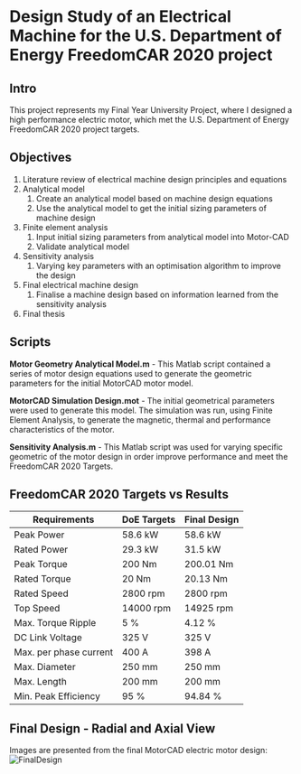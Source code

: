 # Design Study of an Electrical Machine for the U.S. Department of Energy FreedomCAR 2020 project

Intro
---

This project represents my Final Year University Project, where I designed a high performance electric motor, which met the U.S. Department of Energy FreedomCAR 2020 project targets.

Objectives
---

1. Literature review of electrical machine design principles and equations 
1. Analytical model
   1. Create an analytical model based on machine design equations 
   1. Use the analytical model to get the initial sizing parameters of machine design
1. Finite element analysis
   1. Input initial sizing parameters from analytical model into Motor-CAD
   1. Validate analytical model
1. Sensitivity analysis
   1. Varying key parameters with an optimisation algorithm to improve the design 
1. Final electrical machine design
   1. Finalise a machine design based on information learned from the sensitivity analysis  
1. Final thesis

Scripts
---

__Motor Geometry Analytical Model.m__ - This Matlab script contained a series of motor design equations used to generate the geometric parameters for the initial MotorCAD motor model.

__MotorCAD Simulation Design.mot__ - The initial geometrical parameters were used to generate this model. The simulation was run, using Finite Element Analysis, to generate the magnetic, thermal and performance characteristics of the motor. 

__Sensitivity Analysis.m__ - This Matlab script was used for varying specific geometric of the motor design in order improve performance and meet the FreedomCAR 2020 Targets.

FreedomCAR 2020 Targets vs Results
---

Requirements | DoE Targets | Final Design
------------ | ------------- | -------------
Peak Power | 58.6 kW | 58.6 kW
Rated Power | 29.3 kW | 31.5 kW
Peak Torque | 200 Nm | 200.01 Nm
Rated Torque | 20 Nm | 20.13 Nm
Rated Speed | 2800 rpm | 2800 rpm
Top Speed | 14000 rpm | 14925 rpm
Max. Torque Ripple  | 5 % | 4.12 %
DC Link Voltage | 325 V | 325 V
Max. per phase current | 400 A | 398 A
Max. Diameter | 250 mm | 250 mm
Max. Length | 200 mm | 200 mm
Min. Peak Efficiency  | 95 % | 94.84 %

Final Design - Radial and Axial View
---

Images are presented from the final MotorCAD electric motor design:
![FinalDesign](https://user-images.githubusercontent.com/63413381/104093153-94c28680-5280-11eb-97c6-cd570d89c311.PNG)

